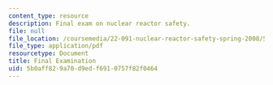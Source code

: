 ```yaml
---
content_type: resource
description: Final exam on nuclear reactor safety.
file: null
file_location: /coursemedia/22-091-nuclear-reactor-safety-spring-2008/5b0aff829a70d9edf6910757f82f0464_MIT22_091S08_exam03.pdf
file_type: application/pdf
resourcetype: Document
title: Final Examination
uid: 5b0aff82-9a70-d9ed-f691-0757f82f0464
---
```

